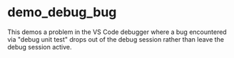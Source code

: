 # demo_debug_bug

This demos a problem in the VS Code debugger where a bug encountered via "debug unit test" drops out of the debug session rather than leave the debug session active.

